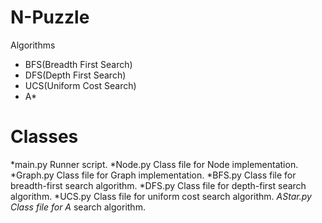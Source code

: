 # N-Puzzle

Algorithms 
  * BFS(Breadth First Search) 
  * DFS(Depth First Search) 
  * UCS(Uniform Cost Search) 
  * A*

# Classes

*main.py Runner script. 
 *Node.py Class file for Node implementation. 
 *Graph.py Class file for Graph implementation. 
 *BFS.py Class file for breadth-first search algorithm. 
 *DFS.py Class file for depth-first search algorithm. 
 *UCS.py Class file for uniform cost search algorithm. 
 *AStar.py Class file for A* search algorithm.
